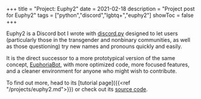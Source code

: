 +++
title = "Project: Euphy2"
date = 2021-02-18
description = "Project post for Euphy2"
tags = ["python","discord","lgbtq+","euphy2"]
showToc = false
+++


Euphy2 is a Discord bot I wrote with [discord.py](https://github.com/Rapptz/discord.py) designed to let users (particularly those in the transgender and nonbinary communities, as well as those questioning) try new names and pronouns quickly and easily. 
<!--more-->
It is the direct successor to a more prototypical version of the same concept, [EuphoriaBot](https://github.com/Spirati/EuphoriaBot), with more optimized code, more focused features, and a cleaner environment for anyone who might wish to contribute.

To find out more, head to its [tutorial page]({{<ref "/projects/euphy2.md">}}) or check out its [source code](https://github.com/Spirati/Euphy2).